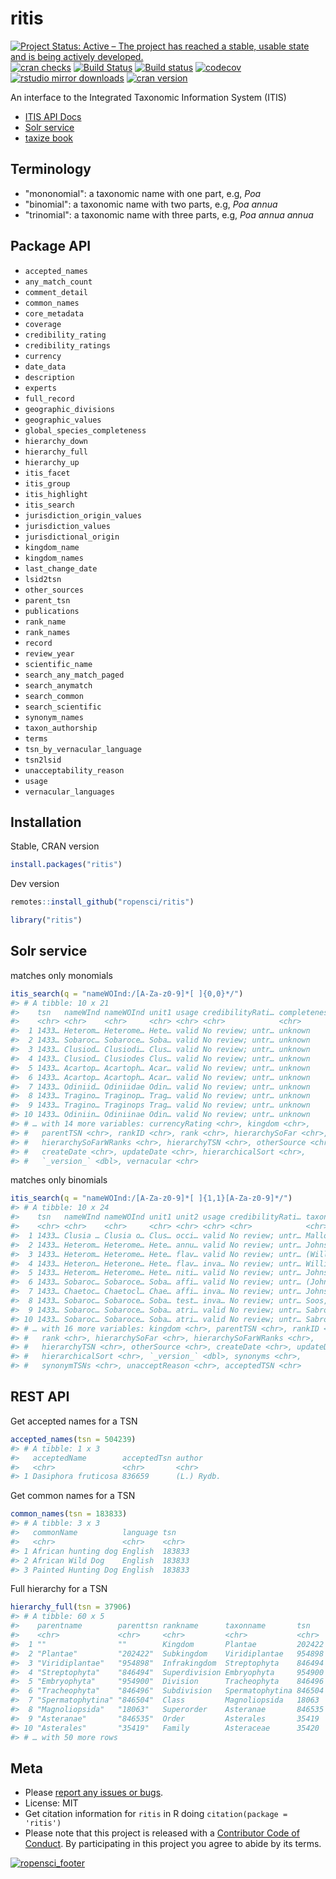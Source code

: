 ritis
=====



[![Project Status: Active – The project has reached a stable, usable state and is being actively developed.](https://www.repostatus.org/badges/latest/active.svg)](https://www.repostatus.org/#active)
[![cran checks](https://cranchecks.info/badges/worst/ritis)](https://cranchecks.info/pkgs/ritis)
[![Build Status](https://travis-ci.org/ropensci/ritis.svg?branch=master)](https://travis-ci.org/ropensci/ritis)
[![Build status](https://ci.appveyor.com/api/projects/status/pvrc9muevha00fie/branch/master?svg=true)](https://ci.appveyor.com/project/sckott/ritis/branch/master)
[![codecov](https://codecov.io/gh/ropensci/ritis/branch/master/graph/badge.svg)](https://codecov.io/gh/ropensci/ritis)
[![rstudio mirror downloads](https://cranlogs.r-pkg.org/badges/ritis)](https://github.com/metacran/cranlogs.app)
[![cran version](https://www.r-pkg.org/badges/version/ritis)](https://cran.r-project.org/package=ritis)

An interface to the Integrated Taxonomic Information System (ITIS)

* [ITIS API Docs](https://www.itis.gov/ws_description.html)
* [Solr service](https://www.itis.gov/solr_documentation.html)
* [taxize book](https://taxize.dev/)

## Terminology

* "mononomial": a taxonomic name with one part, e.g, _Poa_
* "binomial": a taxonomic name with two parts, e.g, _Poa annua_
* "trinomial": a taxonomic name with three parts, e.g, _Poa annua annua_

## Package API

 - `accepted_names`
 - `any_match_count`
 - `comment_detail`
 - `common_names`
 - `core_metadata`
 - `coverage`
 - `credibility_rating`
 - `credibility_ratings`
 - `currency`
 - `date_data`
 - `description`
 - `experts`
 - `full_record`
 - `geographic_divisions`
 - `geographic_values`
 - `global_species_completeness`
 - `hierarchy_down`
 - `hierarchy_full`
 - `hierarchy_up`
 - `itis_facet`
 - `itis_group`
 - `itis_highlight`
 - `itis_search`
 - `jurisdiction_origin_values`
 - `jurisdiction_values`
 - `jurisdictional_origin`
 - `kingdom_name`
 - `kingdom_names`
 - `last_change_date`
 - `lsid2tsn`
 - `other_sources`
 - `parent_tsn`
 - `publications`
 - `rank_name`
 - `rank_names`
 - `record`
 - `review_year`
 - `scientific_name`
 - `search_any_match_paged`
 - `search_anymatch`
 - `search_common`
 - `search_scientific`
 - `synonym_names`
 - `taxon_authorship`
 - `terms`
 - `tsn_by_vernacular_language`
 - `tsn2lsid`
 - `unacceptability_reason`
 - `usage`
 - `vernacular_languages`

## Installation

Stable, CRAN version


```r
install.packages("ritis")
```

Dev version


```r
remotes::install_github("ropensci/ritis")
```


```r
library("ritis")
```

## Solr service

matches only monomials


```r
itis_search(q = "nameWOInd:/[A-Za-z0-9]*[ ]{0,0}*/")
#> # A tibble: 10 x 21
#>    tsn   nameWInd nameWOInd unit1 usage credibilityRati… completenessRat…
#>    <chr> <chr>    <chr>     <chr> <chr> <chr>            <chr>           
#>  1 1433… Heterom… Heterome… Hete… valid No review; untr… unknown         
#>  2 1433… Sobaroc… Sobaroce… Soba… valid No review; untr… unknown         
#>  3 1433… Clusiod… Clusiodi… Clus… valid No review; untr… unknown         
#>  4 1433… Clusiod… Clusiodes Clus… valid No review; untr… unknown         
#>  5 1433… Acartop… Acartoph… Acar… valid No review; untr… unknown         
#>  6 1433… Acartop… Acartoph… Acar… valid No review; untr… unknown         
#>  7 1433… Odiniid… Odiniidae Odin… valid No review; untr… unknown         
#>  8 1433… Tragino… Traginop… Trag… valid No review; untr… unknown         
#>  9 1433… Tragino… Traginops Trag… valid No review; untr… unknown         
#> 10 1433… Odiniin… Odiniinae Odin… valid No review; untr… unknown         
#> # … with 14 more variables: currencyRating <chr>, kingdom <chr>,
#> #   parentTSN <chr>, rankID <chr>, rank <chr>, hierarchySoFar <chr>,
#> #   hierarchySoFarWRanks <chr>, hierarchyTSN <chr>, otherSource <chr>,
#> #   createDate <chr>, updateDate <chr>, hierarchicalSort <chr>,
#> #   `_version_` <dbl>, vernacular <chr>
```

matches only binomials


```r
itis_search(q = "nameWOInd:/[A-Za-z0-9]*[ ]{1,1}[A-Za-z0-9]*/")
#> # A tibble: 10 x 24
#>    tsn   nameWInd nameWOInd unit1 unit2 usage credibilityRati… taxonAuthor
#>    <chr> <chr>    <chr>     <chr> <chr> <chr> <chr>            <chr>      
#>  1 1433… Clusia … Clusia o… Clus… occi… valid No review; untr… Malloch, 1…
#>  2 1433… Heterom… Heterome… Hete… annu… valid No review; untr… Johnson, 1…
#>  3 1433… Heterom… Heterome… Hete… flav… valid No review; untr… (Williston…
#>  4 1433… Heteron… Heterone… Hete… flav… inva… No review; untr… Williston,…
#>  5 1433… Heterom… Heterome… Hete… niti… valid No review; untr… Johnson, 1…
#>  6 1433… Sobaroc… Sobaroce… Soba… affi… valid No review; untr… (Johnson, …
#>  7 1433… Chaetoc… Chaetocl… Chae… affi… inva… No review; untr… Johnson, 1…
#>  8 1433… Sobaroc… Sobaroce… Soba… test… inva… No review; untr… Soos, 1964 
#>  9 1433… Sobaroc… Sobaroce… Soba… atri… valid No review; untr… Sabrosky, …
#> 10 1433… Sobaroc… Sobaroce… Soba… atri… valid No review; untr… Sabrosky, …
#> # … with 16 more variables: kingdom <chr>, parentTSN <chr>, rankID <chr>,
#> #   rank <chr>, hierarchySoFar <chr>, hierarchySoFarWRanks <chr>,
#> #   hierarchyTSN <chr>, otherSource <chr>, createDate <chr>, updateDate <chr>,
#> #   hierarchicalSort <chr>, `_version_` <dbl>, synonyms <chr>,
#> #   synonymTSNs <chr>, unacceptReason <chr>, acceptedTSN <chr>
```

## REST API

Get accepted names for a TSN


```r
accepted_names(tsn = 504239)
#> # A tibble: 1 x 3
#>   acceptedName        acceptedTsn author    
#>   <chr>               <chr>       <chr>     
#> 1 Dasiphora fruticosa 836659      (L.) Rydb.
```

Get common names for a TSN


```r
common_names(tsn = 183833)
#> # A tibble: 3 x 3
#>   commonName          language tsn   
#>   <chr>               <chr>    <chr> 
#> 1 African hunting dog English  183833
#> 2 African Wild Dog    English  183833
#> 3 Painted Hunting Dog English  183833
```

Full hierarchy for a TSN


```r
hierarchy_full(tsn = 37906)
#> # A tibble: 60 x 5
#>    parentname        parenttsn rankname      taxonname       tsn   
#>    <chr>             <chr>     <chr>         <chr>           <chr> 
#>  1 ""                ""        Kingdom       Plantae         202422
#>  2 "Plantae"         "202422"  Subkingdom    Viridiplantae   954898
#>  3 "Viridiplantae"   "954898"  Infrakingdom  Streptophyta    846494
#>  4 "Streptophyta"    "846494"  Superdivision Embryophyta     954900
#>  5 "Embryophyta"     "954900"  Division      Tracheophyta    846496
#>  6 "Tracheophyta"    "846496"  Subdivision   Spermatophytina 846504
#>  7 "Spermatophytina" "846504"  Class         Magnoliopsida   18063 
#>  8 "Magnoliopsida"   "18063"   Superorder    Asteranae       846535
#>  9 "Asteranae"       "846535"  Order         Asterales       35419 
#> 10 "Asterales"       "35419"   Family        Asteraceae      35420 
#> # … with 50 more rows
```

## Meta

* Please [report any issues or bugs](https://github.com/ropensci/ritis/issues).
* License: MIT
* Get citation information for `ritis` in R doing `citation(package = 'ritis')`
* Please note that this project is released with a [Contributor Code of Conduct][coc].
By participating in this project you agree to abide by its terms.

[![ropensci_footer](https://ropensci.org/public_images/github_footer.png)](https://ropensci.org)

[coc]: https://github.com/ropensci/ritis/blob/master/CODE_OF_CONDUCT.md
